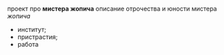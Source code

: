 проект про __мистера жопича__
описание отрочества и юности мистера _жопича_
- институт;
- пристрастия;
- работа